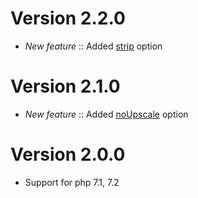 # Version 2.2.0

- *New feature* :: Added [strip](https://github.com/Magomogo/barberry-plugin-imagemagick#strip) option

# Version 2.1.0

- *New feature* :: Added [noUpscale](https://github.com/Magomogo/barberry-plugin-imagemagick#widthxheightnoupscale) option

# Version 2.0.0

- Support for php 7.1, 7.2
